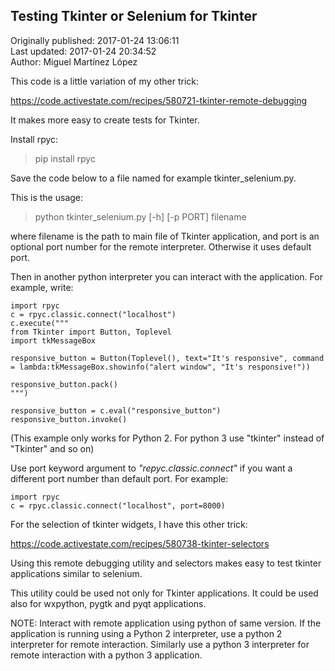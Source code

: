 ## Testing Tkinter or Selenium for Tkinter  
Originally published: 2017-01-24 13:06:11  
Last updated: 2017-01-24 20:34:52  
Author: Miguel Martínez López  
  
This code is a little variation of my other trick:

https://code.activestate.com/recipes/580721-tkinter-remote-debugging

It makes more easy to create tests for Tkinter.

Install rpyc:
>    pip install rpyc

Save the code below to a file named for example tkinter_selenium.py.

This is the usage:
>    python tkinter_selenium.py [-h] [-p PORT] filename

where filename is the path to main file of Tkinter application, and port is an optional port number for the remote interpreter. Otherwise it uses default port.


Then in another python interpreter you can interact with the application. For example, write:

    import rpyc
    c = rpyc.classic.connect("localhost")
    c.execute("""
    from Tkinter import Button, Toplevel
    import tkMessageBox 

    responsive_button = Button(Toplevel(), text="It's responsive", command = lambda:tkMessageBox.showinfo("alert window", "It's responsive!"))

    responsive_button.pack()
    """)

    responsive_button = c.eval("responsive_button")
    responsive_button.invoke()

(This example only works for Python 2. For python 3 use "tkinter" instead of "Tkinter" and so on)

Use port keyword argument to *"repyc.classic.connect"* if you want a different port number than default port. For example:

    import rpyc
    c = rpyc.classic.connect("localhost", port=8000)

For the selection of tkinter widgets, I have this other trick:

https://code.activestate.com/recipes/580738-tkinter-selectors

Using this remote debugging utility and selectors makes easy to test tkinter applications similar to selenium.

This utility could be used not only for Tkinter applications. It could be used also for wxpython, pygtk and pyqt applications.

NOTE: Interact with remote application using python of same version. If the application is running using a Python 2 interpreter, use a python 2 interpreter for remote interaction. Similarly use a python 3 interpreter for remote interaction with a python 3 application.